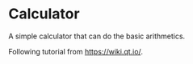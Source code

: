Calculator
==========

A simple calculator that can do the basic arithmetics.

Following tutorial from https://wiki.qt.io/.
